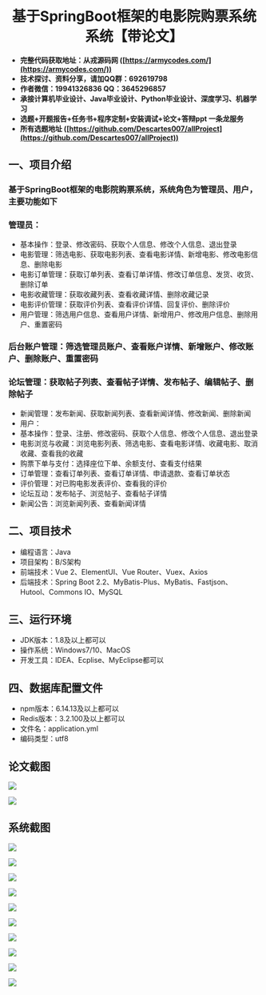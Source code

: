 <h1 align="center">基于SpringBoot框架的电影院购票系统系统【带论文】</h1></p>

- <b>完整代码获取地址：从戎源码网 ([https://armycodes.com/](https://armycodes.com/))</b>
- <b>技术探讨、资料分享，请加QQ群：692619798</b>
- <b>作者微信：19941326836  QQ：3645296857</b>
- <b>承接计算机毕业设计、Java毕业设计、Python毕业设计、深度学习、机器学习</b>
- <b>选题+开题报告+任务书+程序定制+安装调试+论文+答辩ppt 一条龙服务</b>
- <b>所有选题地址 ([https://github.com/Descartes007/allProject](https://github.com/Descartes007/allProject)) </b>

## 一、项目介绍

### 基于SpringBoot框架的电影院购票系统，系统角色为管理员、用户，主要功能如下
### 管理员：
- 基本操作：登录、修改密码、获取个人信息、修改个人信息、退出登录
- 电影管理：筛选电影、获取电影列表、查看电影详情、新增电影、修改电影信息、删除电影
- 电影订单管理：获取订单列表、查看订单详情、修改订单信息、发货、收货、删除订单
- 电影收藏管理：获取收藏列表、查看收藏详情、删除收藏记录
- 电影评价管理：获取评价列表、查看评价详情、回复评价、删除评价
- 用户管理：筛选用户信息、查看用户详情、新增用户、修改用户信息、删除用户、重置密码
### 后台账户管理：筛选管理员账户、查看账户详情、新增账户、修改账户、删除账户、重置密码
### 论坛管理：获取帖子列表、查看帖子详情、发布帖子、编辑帖子、删除帖子
- 新闻管理：发布新闻、获取新闻列表、查看新闻详情、修改新闻、删除新闻
- 用户：
- 基本操作：登录、注册、修改密码、获取个人信息、修改个人信息、退出登录
- 电影浏览与收藏：浏览电影列表、筛选电影、查看电影详情、收藏电影、取消收藏、查看我的收藏
- 购票下单与支付：选择座位下单、余额支付、查看支付结果
- 订单管理：查看订单列表、查看订单详情、申请退款、查看订单状态
- 评价管理：对已购电影发表评价、查看我的评价
- 论坛互动：发布帖子、浏览帖子、查看帖子详情
- 新闻公告：浏览新闻列表、查看新闻详情

## 二、项目技术

- 编程语言：Java
- 项目架构：B/S架构
- 前端技术：Vue 2、ElementUI、Vue Router、Vuex、Axios
- 后端技术：Spring Boot 2.2、MyBatis-Plus、MyBatis、Fastjson、Hutool、Commons IO、MySQL


## 三、运行环境

- JDK版本：1.8及以上都可以
- 操作系统：Windows7/10、MacOS
- 开发工具：IDEA、Ecplise、MyEclipse都可以

## 四、数据库配置文件

- npm版本：6.14.13及以上都可以
- Redis版本：3.2.100及以上都可以
- 文件名：application.yml
- 编码类型：utf8

## 论文截图

![](screenshot/1.png)

![](screenshot/2.png)

## 系统截图

![](screenshot/3.png)

![](screenshot/4.png)

![](screenshot/5.png)

![](screenshot/6.png)

![](screenshot/7.png)

![](screenshot/8.png)

![](screenshot/9.png)

![](screenshot/10.png)

![](screenshot/11.png)

![](screenshot/12.png)